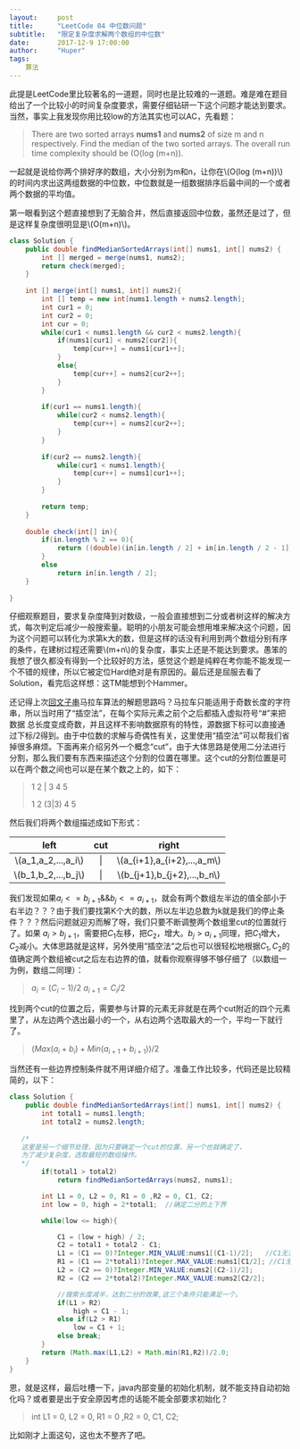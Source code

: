 ```yaml
---
layout:     post
title:      "LeetCode 04 中位数问题"
subtitle:   "限定复杂度求解两个数组的中位数"
date:       2017-12-9 17:00:00
author:     "Huper"
tags:
    算法
---
```


此提是LeetCode里比较著名的一道题，同时也是比较难的一道题。难是难在题目给出了一个比较小的时间复杂度要求，需要仔细钻研一下这个问题才能达到要求。当然，事实上我发现你用比较low的方法其实也可以AC，先看题：

>There are two sorted arrays **nums1** and **nums2** of size m and n respectively. Find the median of the two sorted arrays. The overall run time complexity should be (O(log (m+n)).

一起就是说给你两个排好序的数组，大小分别为m和n，让你在\\(O(log (m+n))\\)的时间内求出这两组数据的中位数，中位数就是一组数据排序后最中间的一个或者两个数据的平均值。

第一眼看到这个题直接想到了无脑合并，然后直接返回中位数，虽然还是过了，但是这样复杂度很明显是\\(O(m+n)\\)。

```java
class Solution {
    public double findMedianSortedArrays(int[] nums1, int[] nums2) {
        int [] merged = merge(nums1, nums2);
        return check(merged);
    }
    
    int [] merge(int[] nums1, int[] nums2){
        int [] temp = new int[nums1.length + nums2.length];
        int cur1 = 0;
        int cur2 = 0;
        int cur = 0;
        while(cur1 < nums1.length && cur2 < nums2.length){
            if(nums1[cur1] < nums2[cur2]){
                temp[cur++] = nums1[cur1++];
            }
            else{
                temp[cur++] = nums2[cur2++];
            }
        }
        
        if(cur1 == nums1.length){
            while(cur2 < nums2.length){
                temp[cur++] = nums2[cur2++];
            }
        }
        
        if(cur2 == nums2.length){
            while(cur1 < nums1.length){
                temp[cur++] = nums1[cur1++];
            }
        }
        
        return temp;
    }
    
    double check(int[] in){
        if(in.length % 2 == 0){
            return ((double)(in[in.length / 2] + in[in.length / 2 - 1]))/2;
        }
        else
            return in[in.length / 2];
    }
    
}
```

仔细观察题目，要求复杂度降到对数级，一般会直接想到二分或者树这样的解决方式，每次判定后减少一般搜索量。聪明的小朋友可能会想用堆来解决这个问题，因为这个问题可以转化为求第k大的数，但是这样的话没有利用到两个数组分别有序的条件，在建树过程还需要\\(m+n\\)的复杂度，事实上还是不能达到要求。愚笨的我想了很久都没有得到一个比较好的方法，感觉这个题是纯粹在考你能不能发现一个不错的规律，所以它被定位Hard绝对是有原因的。最后还是屈服去看了Solution，看完后这样想：这TM能想到个Hammer。

还记得上次[回文子串](https://prohuper.github.io/2017/12/06/LeetCode-5-longestPalindrome/)马拉车算法的解题思路吗？马拉车只能适用于奇数长度的字符串，所以当时用了“插空法”，在每个实际元素之前个之后都插入虚拟符号“#”来把数据 总长度变成奇数，并且这样不影响数据原有的特性，源数据下标可以直接通过下标/2得到。由于中位数的求解与奇偶性有关，这里使用“插空法”可以帮我们省掉很多麻烦。下面再来介绍另外一个概念“cut”，由于大体思路是使用二分法进行分割，那么我们要有东西来描述这个分割的位置在哪里。这个cut的分割位置是可以在两个数之间也可以是在某个数之上的，如下：

>1 2 | 3 4 5
>
>1 2 (3|3) 4 5

然后我们将两个数组描述成如下形式：

|         left          | cut  |             right             |
| :-------------------: | :--: | :---------------------------: |
| \\(a_1,a_2,...,a_i\\) |  \|  | \\(a_{i+1},a_{i+2},...,a_m\\) |
| \\(b_1,b_2,...,b_j\\) |  \|  | \\(b_{j+1},b_{j+2},...,b_n\\) |

我们发现如果$a_i<=b_{j+1}\&\&b_j<=a_{i+1}$，就会有两个数组左半边的值全部小于右半边？？？由于我们要找第K个大的数，所以左半边总数为k就是我们的停止条件？？？然后问题就迎刃而解了呀，我们只要不断调整两个数组里cut的位置就行了。如果 $a_i>b_{j+1}$，需要把$C_1$左移，把$C_2$，增大。$b_j>a_{i+1}$同理，把$C_1$增大，$C_2$减小。大体思路就是这样，另外使用“插空法“之后也可以很轻松地根据$C_1,C_2$的值确定两个数组被cut之后左右边界的值，就看你观察得够不够仔细了（以数组一为例，数组二同理）：

>$a_i = (C_i-1)/2$
>$a_{i+1} = C_i/2$

找到两个cut的位置之后，需要参与计算的元素无非就是在两个cut附近的四个元素里了，从左边两个选出最小的一个，从右边两个选取最大的一个，平均一下就行了。

>$(Max(a_i+b_i) + Min(a_{i+1}+b_{i+1}) )/2$

当然还有一些边界控制条件就不用详细介绍了。准备工作比较多，代码还是比较精简的，以下：

```java
class Solution {
    public double findMedianSortedArrays(int[] nums1, int[] nums2) {
        int total1 = nums1.length;
        int total2 = nums2.length;
    
   /*
   这里是另一个细节处理，因为只要确定一个cut的位置，另一个也就确定了，
   为了减少复杂度，选取最短的数组操作。
   */
        if(total1 > total2)
            return findMedianSortedArrays(nums2, nums1);

        int L1 = 0, L2 = 0, R1 = 0 ,R2 = 0, C1, C2;
        int low = 0, high = 2*total1;  //确定二分的上下界

        while(low <= high){

            C1 = (low + high) / 2;
            C2 = total1 + total2 - C1;
            L1 = (C1 == 0)?Integer.MIN_VALUE:nums1[(C1-1)/2];   //C1无法继续左移，L1取最小值。
            R1 = (C1 == 2*total1)?Integer.MAX_VALUE:nums1[C1/2]; //C1无法继续右移，R1取最大值。
            L2 = (C2 == 0)?Integer.MIN_VALUE:nums2[(C2-1)/2];
            R2 = (C2 == 2*total2)?Integer.MAX_VALUE:nums2[C2/2];

            //搜索长度减半，达到二分的效果,这三个条件只能满足一个。
            if(L1 > R2)
                high = C1 - 1;
            else if(L2 > R1)
                low = C1 + 1;
            else break;
        }
        return (Math.max(L1,L2) + Math.min(R1,R2))/2.0;
    }
}

```

恩，就是这样，最后吐槽一下，java内部变量的初始化机制，就不能支持自动初始化吗？或者要是出于安全原因考虑的话能不能全部要求初始化？

> int L1 = 0, L2 = 0, R1 = 0 ,R2 = 0, C1, C2;

比如刚才上面这句，这也太不整齐了吧。